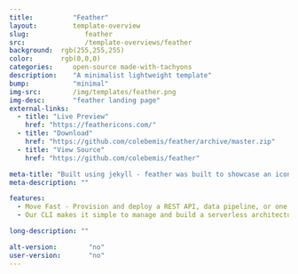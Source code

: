 ```yaml
---
title:			"Feather"
layout:			template-overview
slug:			   feather
src:			   /template-overviews/feather
background:  rgb(255,255,255)
color:       rgb(0,0,0)
categories:		open-source made-with-tachyons
description:	"A minimalist lightweight template"
bump:			"minimal"
img-src:		/img/templates/feather.png
img-desc:		"feather landing page"
external-links:
  - title: "Live Preview"
    href: "https://feathericons.com/"
  - title: "Download"
    href: "https://github.com/colebemis/feather/archive/master.zip"
  - title: "View Source"
    href: "https://github.com/colebemis/feather"

meta-title: "Built using jekyll - feather was built to showcase an icon-set, but you can use it as a starting point to showcase anything."
meta-description: ""

features:
  - Move Fast - Provision and deploy a REST API, data pipeline, or one of many other use cases in minutes
  - Our CLI makes it simple to manage and build a serverless architecture by abstracting away provider-level complexity.

long-description: ""

alt-version:		"no"
user-version:		"no"
---
```

